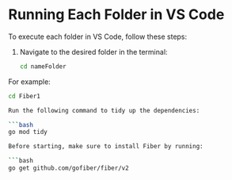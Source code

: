 # Running Each Folder in VS Code

To execute each folder in VS Code, follow these steps:

1. Navigate to the desired folder in the terminal:
   ```bash
   cd nameFolder

For example:

   ```bash
cd Fiber1

Run the following command to tidy up the dependencies:

   ```bash
go mod tidy

Before starting, make sure to install Fiber by running:

   ```bash
go get github.com/gofiber/fiber/v2
